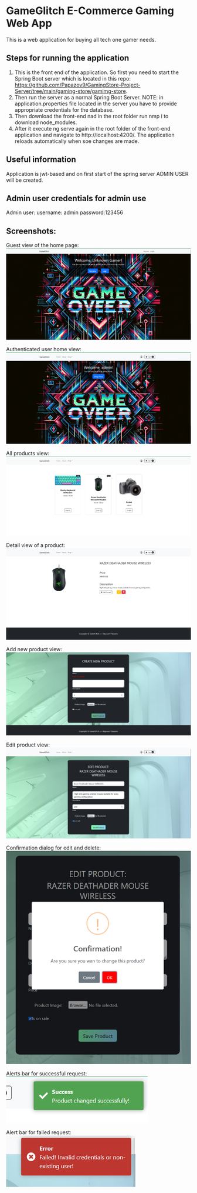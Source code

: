# GameGlitch E-Commerce Gaming Web App
This is a web application for buying all tech one gamer needs.

## Steps for running the application

1. This is the front end of the application. So first you need to start the Spring Boot server which is located in this 
repo: https://github.com/Papazov9/GamingStore-Project-Server/tree/main/gaming-store/gamimg-store. 
2. Then run the server as a normal Spring Boot Server. NOTE: in application.properties file located in the server you have to provide appropriate credentials for the database.
3. Then download the front-end nad in the root folder run nmp i to download node_modules. 
4. After it execute ng serve again in the root folder of the front-end application and navigate to http://localhost:4200/. The application reloads automatically when soe changes are made. 

## Useful information
Application is jwt-based and on first start of the spring server ADMIN USER will be created.

## Admin user credentials for admin use
Admin user:
username: admin
password:123456

## Screenshots:
Guest view of the home page:
![alt text](/imagesRead/home-guest.png)

Authenticated user home view:
![alt text](/imagesRead/home-auth.png)

All products view:
![alt text](/imagesRead/all-products.png)

Detail view of a product:
![alt text](/imagesRead/detailed.png)

Add new product view:
![alt text](/imagesRead/add-product.png)

Edit product view: 
![alt text](/imagesRead/edit-product.png)

Confirmation dialog for edit and delete:
![alt text](/imagesRead/confirmDialog.png)

Alerts bar for successful request:
![alt text](/imagesRead/success.png)

Alert bar for failed request:
![alt text](/imagesRead/failed.png)